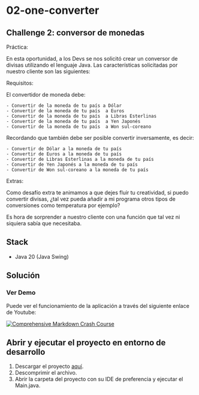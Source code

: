 # 02-one-converter

## Challenge 2: conversor de monedas

Práctica:

En esta oportunidad, a los Devs se nos solicitó crear un conversor de divisas utilizando el lenguaje Java. Las características solicitadas por nuestro cliente son las siguientes:

Requisitos:

El convertidor de moneda debe:

```
- Convertir de la moneda de tu país a Dólar
- Convertir de la moneda de tu país  a Euros
- Convertir de la moneda de tu país  a Libras Esterlinas
- Convertir de la moneda de tu país  a Yen Japonés
- Convertir de la moneda de tu país  a Won sul-coreano
```

Recordando que también debe ser posible convertir inversamente, es decir:

```
- Convertir de Dólar a la moneda de tu país
- Convertir de Euros a la moneda de tu país
- Convertir de Libras Esterlinas a la moneda de tu país
- Convertir de Yen Japonés a la moneda de tu país
- Convertir de Won sul-coreano a la moneda de tu país
```

Extras:

Como desafío extra te animamos a que dejes fluir tu creatividad, si puedo convertir divisas, ¿tal vez pueda añadir a mi programa otros tipos de conversiones como temperatura por ejemplo?

Es hora de sorprender a nuestro cliente con una función que tal vez ni siquiera sabía que necesitaba.

## Stack

- Java 20 (Java Swing)

## Solución

### Ver Demo

Puede ver el funcionamiento de la aplicación a través del siguiente enlace de Youtube:

[![Comprehensive Markdown Crash Course](https://cdn-icons-png.flaticon.com/256/1384/1384060.png)](https://youtu.be/hqOewu3onhs "Ver en Youtube")

## Abrir y ejecutar el proyecto en entorno de desarrollo

1. Descargar el proyecto [aquí](https://github.com/juanfix/02-one-converter/archive/refs/tags/v1.0.0.zip).
2. Descomprimir el archivo.
3. Abrir la carpeta del proyecto con su IDE de preferencia y ejecutar el Main.java.
